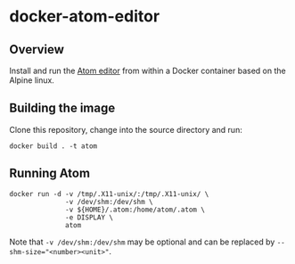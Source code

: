 # docker-atom-editor

## Overview

Install and run the [Atom editor](https://atom.io/) from within a Docker container based on the Alpine linux.

## Building the image

Clone this repository, change into the source directory and run:

```
docker build . -t atom
```

## Running Atom

```
docker run -d -v /tmp/.X11-unix/:/tmp/.X11-unix/ \
              -v /dev/shm:/dev/shm \
              -v ${HOME}/.atom:/home/atom/.atom \
              -e DISPLAY \
              atom
```
Note that `-v /dev/shm:/dev/shm` may be optional and can be replaced by `--shm-size="<number><unit>"`.
